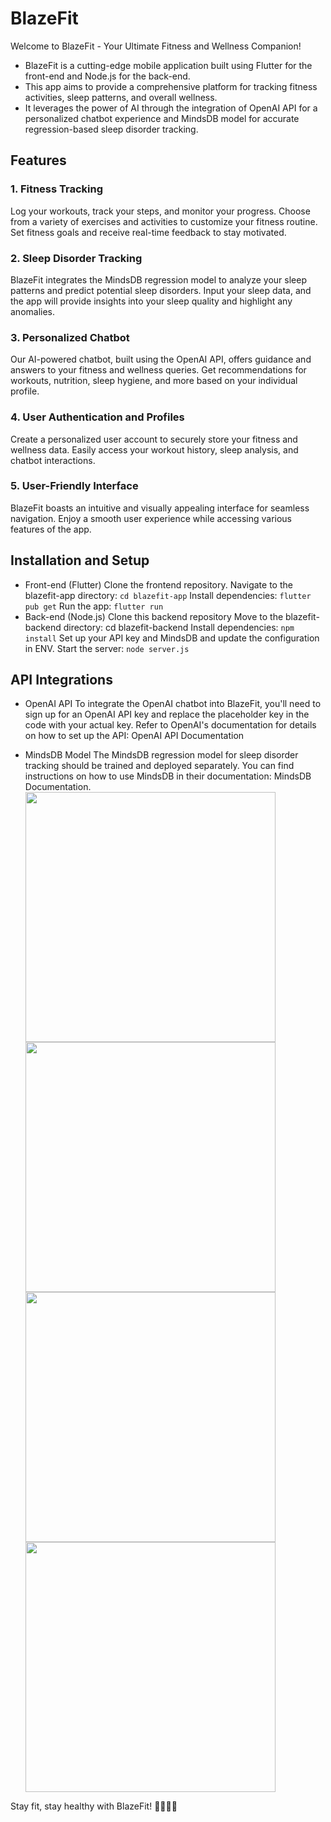 # BlazeFit
Welcome to BlazeFit - Your Ultimate Fitness and Wellness Companion!

* BlazeFit is a cutting-edge mobile application built using Flutter for the front-end and Node.js for the back-end.
* This app aims to provide a comprehensive platform for tracking fitness activities, sleep patterns, and overall wellness. 
* It leverages the power of AI through the integration of OpenAI API for a personalized chatbot experience and MindsDB model for accurate regression-based sleep disorder tracking.

## Features
### 1. Fitness Tracking
Log your workouts, track your steps, and monitor your progress.
Choose from a variety of exercises and activities to customize your fitness routine.
Set fitness goals and receive real-time feedback to stay motivated.
### 2. Sleep Disorder Tracking
BlazeFit integrates the MindsDB regression model to analyze your sleep patterns and predict potential sleep disorders.
Input your sleep data, and the app will provide insights into your sleep quality and highlight any anomalies.
### 3. Personalized Chatbot
Our AI-powered chatbot, built using the OpenAI API, offers guidance and answers to your fitness and wellness queries.
Get recommendations for workouts, nutrition, sleep hygiene, and more based on your individual profile.
### 4. User Authentication and Profiles
Create a personalized user account to securely store your fitness and wellness data.
Easily access your workout history, sleep analysis, and chatbot interactions.
### 5. User-Friendly Interface
BlazeFit boasts an intuitive and visually appealing interface for seamless navigation.
Enjoy a smooth user experience while accessing various features of the app.

## Installation and Setup
* Front-end (Flutter)
Clone the frontend repository.
Navigate to the blazefit-app directory: ```cd blazefit-app```
Install dependencies: ```flutter pub get```
Run the app: ```flutter run```
* Back-end (Node.js)
Clone this backend repository
Move to the blazefit-backend directory: cd blazefit-backend
Install dependencies: ```npm install```
Set up your API key and MindsDB and update the configuration in ENV.
Start the server: ```node server.js```

## API Integrations
* OpenAI API
To integrate the OpenAI chatbot into BlazeFit, you'll need to sign up for an OpenAI API key and replace the placeholder key in the code with your actual key. Refer to OpenAI's documentation for details on how to set up the API: OpenAI API Documentation

* MindsDB Model
The MindsDB regression model for sleep disorder tracking should be trained and deployed separately. You can find instructions on how to use MindsDB in their documentation: MindsDB Documentation.
<img src="https://github.com/ManishMadan2882/openFitAPI/assets/96079232/8d86e028-dea0-44f5-9c64-92f47126f720" width="400"></img>
<img src="https://github.com/ManishMadan2882/openFitAPI/assets/96079232/4c1c6ee3-5076-44c0-bcae-065e00b722e9" width="400"></img>
<img src="https://github.com/ManishMadan2882/openFitAPI/assets/96079232/c2ec2f35-b6cf-4873-a896-46489f1f85b5" width="400"></img>
<img src="https://github.com/ManishMadan2882/openFitAPI/assets/96079232/fc2015d8-6220-4965-8459-5eeb9bfc6ec3" width="400"></img>




Stay fit, stay healthy with BlazeFit! 🏋️‍♂️💤🤖
